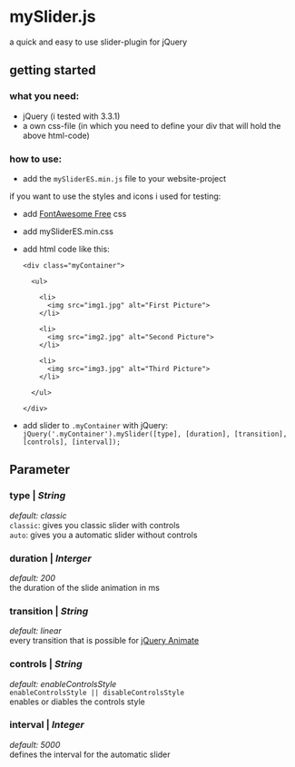 # mySlider.js
a quick and easy to use slider-plugin for jQuery

## getting started

### what you need:
* jQuery (i tested with 3.3.1)
* a own css-file (in which you need to define your div that will hold the above html-code)

### how to use:
*   add the ```mySliderES.min.js``` file to your website-project

if you want to use the styles and icons i used for testing:

*   add [FontAwesome Free](https://fontawesome.com/) css
*   add mySliderES.min.css
*   add html code like this:
    ```
    <div class="myContainer">
    
      <ul>
      
        <li>
          <img src="img1.jpg" alt="First Picture"> 
        </li>
        
        <li>
          <img src="img2.jpg" alt="Second Picture">
        </li>
        
        <li>
          <img src="img3.jpg" alt="Third Picture">
        </li>
        
      </ul>
    
    </div>
    ```

*   add slider to ```.myContainer``` with jQuery:<br>
    ```jQuery('.myContainer').mySlider([type], [duration], [transition], [controls], [interval]);```

## Parameter
### type | *String*
*default: classic*<br>
```classic```: gives you classic slider with controls<br>
```auto```: gives you a automatic slider without controls

### duration | *Interger*
*default: 200*<br>
the duration of the slide animation in ms

### transition | *String*
*default: linear*<br>
every transition that is possible for [jQuery Animate](http://api.jquery.com/animate/)

### controls | *String*
*default: enableControlsStyle*<br>
```enableControlsStyle || disableControlsStyle```<br>
enables or diables the controls style

### interval | *Integer*
*default: 5000*<br>
defines the interval for the automatic slider


